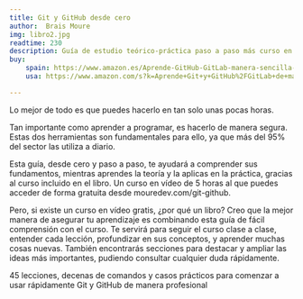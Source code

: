 ```yaml
---
title: Git y GitHub desde cero
author:  Brais Moure
img: libro2.jpg
readtime: 230
description: Guía de estudio teórico-práctica paso a paso más curso en vídeo
buy: 
    spain: https://www.amazon.es/Aprende-GitHub-GitLab-manera-sencilla-ebook/dp/B07GL97TYG/ref=sr_1_3?crid=3PAAS7IW6JBJ3&dib=eyJ2IjoiMSJ9.5M-P-HCEb8ttipZCP9e78gGFR9VhSjoKAAw_oaBJbLXP4iaMMdljcKsHgIbQXqMm3h9ZG-MuKPegUbQrV-2TGBZYJJPjcO9d2vEUy8N-PF-xNoLfCsK0r8bEblqDg7CEJ0YzolSdx2ybe9ux_xHZGwQtlSgJ-vk5SzoyOUNIxPXiBu3Mg5rGWQ_fi_QTtqHrENRrWcGpsl9VEe8gkbtu32tj5SCBao8doxGhrbESJskIQ_OIm99RMK1cE0_KWe3ejcWyoih5S1NlsMHjjP7ECPlYELH1VfBNQ9bv33GnBUA.3PhJlsNciWI69joFR3zCzpSaWlD5psaTnSDyO1uOg5c&dib_tag=se&keywords=aprendiendo+git+y+github&qid=1750062958&sprefix=aprendiendo+git+%2Caps%2C92&sr=8-3
    usa: https://www.amazon.com/s?k=Aprende+Git+y+GitHub%2FGitLab+de+manera+r%C3%A1pida+y+sencilla+Versi%C3%B3n+Kindle&crid=6XTV5TJ5H004&sprefix=aprende+git+y+github%2Fgitlab+de+manera+r%C3%A1pida+y+sencilla+versi%C3%B3n+kindle%2Caps%2C130&ref=nb_sb_noss

---
```


Lo mejor de todo es que puedes hacerlo en tan solo unas pocas horas.

Tan importante como aprender a programar, es hacerlo de manera segura. Estas dos herramientas son fundamentales para ello, ya que más del 95% del sector las utiliza a diario.

Esta guía, desde cero y paso a paso, te ayudará a comprender sus fundamentos, mientras aprendes la teoría y la aplicas en la práctica, gracias al curso incluido en el libro. Un curso en vídeo de 5 horas al que puedes acceder de forma gratuita desde mouredev.com/git-github.

Pero, si existe un curso en vídeo gratis, ¿por qué un libro?
Creo que la mejor manera de asegurar tu aprendizaje es combinando esta guía de fácil comprensión con el curso. Te servirá para seguir el curso clase a clase, entender cada lección, profundizar en sus conceptos, y aprender muchas cosas nuevas. También encontrarás secciones para destacar y ampliar las ideas más importantes, pudiendo consultar cualquier duda rápidamente.

45 lecciones, decenas de comandos y casos prácticos para comenzar a usar rápidamente Git y GitHub de manera profesional
